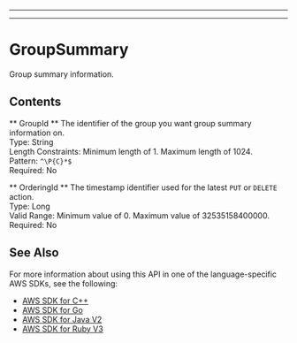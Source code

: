 --------

--------

# GroupSummary<a name="API_GroupSummary"></a>

 Group summary information\. 

## Contents<a name="API_GroupSummary_Contents"></a>

 ** GroupId **   <a name="Kendra-Type-GroupSummary-GroupId"></a>
 The identifier of the group you want group summary information on\.   
Type: String  
Length Constraints: Minimum length of 1\. Maximum length of 1024\.  
Pattern: `^\P{C}*$`   
Required: No

 ** OrderingId **   <a name="Kendra-Type-GroupSummary-OrderingId"></a>
 The timestamp identifier used for the latest `PUT` or `DELETE` action\.   
Type: Long  
Valid Range: Minimum value of 0\. Maximum value of 32535158400000\.  
Required: No

## See Also<a name="API_GroupSummary_SeeAlso"></a>

For more information about using this API in one of the language\-specific AWS SDKs, see the following:
+  [AWS SDK for C\+\+](https://docs.aws.amazon.com/goto/SdkForCpp/kendra-2019-02-03/GroupSummary) 
+  [AWS SDK for Go](https://docs.aws.amazon.com/goto/SdkForGoV1/kendra-2019-02-03/GroupSummary) 
+  [AWS SDK for Java V2](https://docs.aws.amazon.com/goto/SdkForJavaV2/kendra-2019-02-03/GroupSummary) 
+  [AWS SDK for Ruby V3](https://docs.aws.amazon.com/goto/SdkForRubyV3/kendra-2019-02-03/GroupSummary) 
